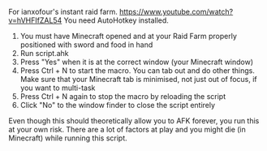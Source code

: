 For ianxofour's instant raid farm.
https://www.youtube.com/watch?v=hVHFIfZAL54
You need AutoHotkey installed.

1. You must have Minecraft opened and at your Raid Farm properly positioned with sword and food in hand
2. Run script.ahk
3. Press "Yes" when it is at the correct window (your Minecraft window)
4. Press Ctrl + N to start the macro. You can tab out and do other things. Make sure that your Minecraft tab is minimised, not just out of focus, if you want to multi-task
5. Press Ctrl + N again to stop the macro by reloading the script
6. Click "No" to the window finder to close the script entirely

Even though this should theoretically allow you to AFK forever, you run this at your own risk. There are a lot of factors at play and you might die (in Minecraft) while running this script.